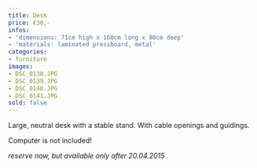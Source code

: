 ```yaml
---
title: Desk
price: €30,-
infos:
- 'dimensions: 71cm high x 160cm long x 80cm deep'
- 'materials: laminated pressboard, metal'
categories:
- furniture
images:
- DSC_0138.JPG
- DSC_0139.JPG
- DSC_0140.JPG
- DSC_0141.JPG
sold: false
---
```


Large, neutral desk with a stable stand. With cable openings and guidings.

Computer is not included!

*reserve now, but available only after 20.04.2015*
